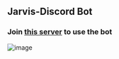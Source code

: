 ## Jarvis-Discord Bot

### Join [this server](https://discord.gg/YEqWZNW7) to use the bot 
![image](https://github.com/arjuncvinod/Discord-Bot/assets/68469520/715fc98f-6abc-4c4b-8f2d-a79f0d36f525)
